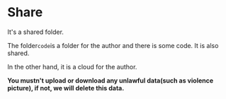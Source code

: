 # Share
It's a shared folder.

The folder```code```is a folder for the author and there is some code. It is also shared.

In the other hand, it is a cloud for the author.

**You mustn't upload or download any unlawful data(such as violence picture), if not, we will delete this data.**
